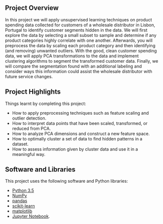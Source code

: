 ## Project Overview
In this project we will apply unsupervised learning techniques on product spending data collected for customers of a wholesale distributor in Lisbon, Portugal to identify customer segments hidden in the data. 
We will first explore the data by selecting a small subset to sample and determine if any product categories highly correlate with one another.
Afterwards, you will preprocess the data by scaling each product category and then identifying (and removing) unwanted outliers. 
With the good, clean customer spending data, we will apply PCA transformations to the data and implement clustering algorithms to segment the transformed customer data. 
Finally, we will compare the segmentation found with an additional labeling and consider ways this information could assist the wholesale distributor with future service changes.

## Project Highlights

Things learnt by completing this project:

- How to apply preprocessing techniques such as feature scaling and outlier detection.
- How to interpret data points that have been scaled, transformed, or reduced from PCA.
- How to analyze PCA dimensions and construct a new feature space.
- How to optimally cluster a set of data to find hidden patterns in a dataset.
- How to assess information given by cluster data and use it in a meaningful way.

## Software and Libraries

This project uses the following software and Python libraries:

- [Python 3.5](https://www.python.org/download/releases/2.7/)
- [NumPy](http://www.numpy.org/)
- [pandas](http://pandas.pydata.org/)
- [scikit-learn](http://scikit-learn.org/stable/)
- [matplotlib](http://matplotlib.org/)
- [Jupyter Notebook](http://ipython.org/notebook.html).
